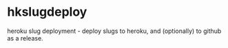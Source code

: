 hkslugdeploy
============

heroku slug deployment - deploy slugs to heroku, and (optionally) to github as a release.
